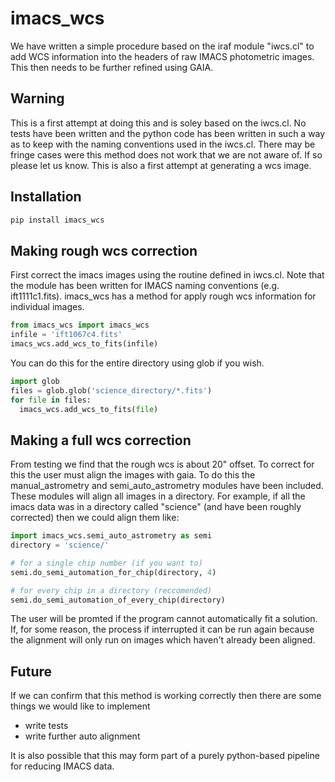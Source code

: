 # imacs_wcs

We have written a simple procedure based on the iraf module "iwcs.cl" to add WCS information into the headers of raw IMACS photometric images. This then needs to be further refined using GAIA.

## Warning
This is a first attempt at doing this and is soley based on the iwcs.cl. No tests have been written and the python code has been written in such a way as to keep with the naming conventions used in the iwcs.cl. There may be fringe cases were this method does not work that we are not aware of. If so please let us know. This is also a first attempt at generating a wcs image.


## Installation

```python
pip install imacs_wcs
```

## Making rough wcs correction
First correct the imacs images using the routine defined in iwcs.cl. Note that the module has been written for IMACS naming conventions (e.g. ift1111c1.fits).
imacs_wcs has a method for apply rough wcs information for individual images.
```python
from imacs_wcs import imacs_wcs
infile = 'ift1067c4.fits'
imacs_wcs.add_wcs_to_fits(infile)
```
You can do this for the entire directory using glob if you wish.

```python
import glob
files = glob.glob('science_directory/*.fits')
for file in files:
  imacs_wcs.add_wcs_to_fits(file)
```

## Making a full wcs correction
From testing we find that the rough wcs is about 20" offset. To correct for this the user must align the images with gaia. To do this the manual_astrometry and semi_auto_astrometry modules have been included. These modules will align all images in a directory. For example, if all the imacs data was in a directory called "science" (and have been roughly corrected) then we could align them like: 

```python
import imacs_wcs.semi_auto_astrometry as semi
directory = 'science/'

# for a single chip number (if you want to)
semi.do_semi_automation_for_chip(directory, 4)

# for every chip in a directory (reccomended)
semi.do_semi_automation_of_every_chip(directory)
```

The user will be promted if the program cannot automatically fit a solution. If, for some reason, the process if interrupted it can be run again because the alignment will only run on images which haven't already been aligned.

 ## Future
 
 If we can confirm that this method is working correctly then there are some things we would like to implement 
  - write tests
  - write further auto alignment
  
 It is also possible that this may form part of a purely python-based pipeline for reducing IMACS data.
